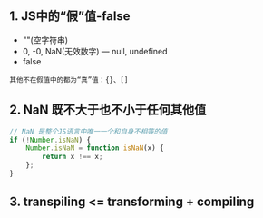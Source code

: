 ## 1. JS中的“假”值-false

- ""(空字符串)
- 0, -0, NaN(无效数字)
— null, undefined
- false

`其他不在假值中的都为“真”值：{}、[]`

## 2. NaN 既不大于也不小于任何其他值

```js
// NaN 是整个JS语言中唯一一个和自身不相等的值
if (!Number.isNaN) {
    Number.isNaN = function isNaN(x) {
        return x !== x;
    };
}
```

## 3. transpiling <= transforming + compiling


